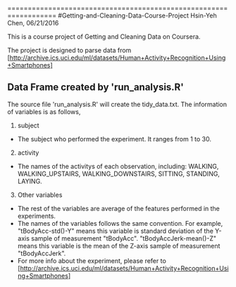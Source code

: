 ==================================================================
#Getting-and-Cleaning-Data-Course-Project
Hsin-Yeh Chen, 06/21/2016

This is a course project of Getting and Cleaning Data on Coursera.

The project is designed to parse data from 
[http://archive.ics.uci.edu/ml/datasets/Human+Activity+Recognition+Using+Smartphones]

## Data Frame created by 'run_analysis.R'
The source file 'run_analysis.R' will create the tidy_data.txt. The information of variables is as follows, 

1. subject
  * The subject who performed the experiment. It ranges from 1 to 30. 

2. activity
  * The names of the activitys of each observation, including: WALKING, WALKING_UPSTAIRS, WALKING_DOWNSTAIRS, SITTING, STANDING, LAYING.  

3. Other variables
  * The rest of the variables are average of the features performed in the experiments.
  * The names of the variables follows the same convention. For example, "tBodyAcc-std()-Y" means this variable is standard deviation of the Y-axis sample of measurement "tBodyAcc".
    "tBodyAccJerk-mean()-Z" means this variable is the mean of the Z-axis sample of measurement "tBodyAccJerk".
  * For more info about the experiment, please refer to 
   [http://archive.ics.uci.edu/ml/datasets/Human+Activity+Recognition+Using+Smartphones]